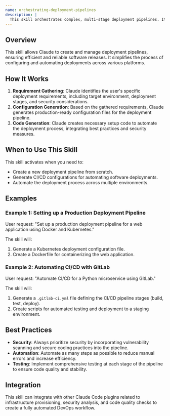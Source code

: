 ```yaml
---
name: orchestrating-deployment-pipelines
description: |
  This skill orchestrates complex, multi-stage deployment pipelines. It generates production-ready configurations and setup code based on user-specified requirements and infrastructure. Use this skill when the user asks to create a deployment pipeline, generate CI/CD configurations, or needs help with automating software deployments. Trigger terms include "deployment pipeline", "CI/CD", "automate deployment", "pipeline configuration", and "deployment orchestration".
---
```


## Overview

This skill allows Claude to create and manage deployment pipelines, ensuring efficient and reliable software releases. It simplifies the process of configuring and automating deployments across various platforms.

## How It Works

1. **Requirement Gathering**: Claude identifies the user's specific deployment requirements, including target environment, deployment stages, and security considerations.
2. **Configuration Generation**: Based on the gathered requirements, Claude generates production-ready configuration files for the deployment pipeline.
3. **Code Generation**: Claude creates necessary setup code to automate the deployment process, integrating best practices and security measures.

## When to Use This Skill

This skill activates when you need to:
- Create a new deployment pipeline from scratch.
- Generate CI/CD configurations for automating software deployments.
- Automate the deployment process across multiple environments.

## Examples

### Example 1: Setting up a Production Deployment Pipeline

User request: "Set up a production deployment pipeline for a web application using Docker and Kubernetes."

The skill will:
1. Generate a Kubernetes deployment configuration file.
2. Create a Dockerfile for containerizing the web application.

### Example 2: Automating CI/CD with GitLab

User request: "Automate CI/CD for a Python microservice using GitLab."

The skill will:
1. Generate a `.gitlab-ci.yml` file defining the CI/CD pipeline stages (build, test, deploy).
2. Create scripts for automated testing and deployment to a staging environment.

## Best Practices

- **Security**: Always prioritize security by incorporating vulnerability scanning and secure coding practices into the pipeline.
- **Automation**: Automate as many steps as possible to reduce manual errors and increase efficiency.
- **Testing**: Implement comprehensive testing at each stage of the pipeline to ensure code quality and stability.

## Integration

This skill can integrate with other Claude Code plugins related to infrastructure provisioning, security analysis, and code quality checks to create a fully automated DevOps workflow.